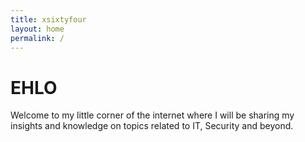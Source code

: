 ```yaml
---
title: xsixtyfour
layout: home
permalink: /
---
```

# EHLO

Welcome to my little corner of the internet where I will be sharing my insights and knowledge on topics related to IT, Security and beyond.


